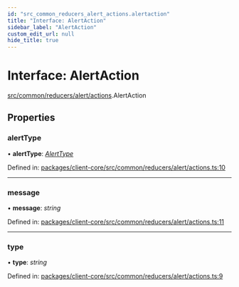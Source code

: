 ```yaml
---
id: "src_common_reducers_alert_actions.alertaction"
title: "Interface: AlertAction"
sidebar_label: "AlertAction"
custom_edit_url: null
hide_title: true
---
```


# Interface: AlertAction

[src/common/reducers/alert/actions](../modules/src_common_reducers_alert_actions.md).AlertAction

## Properties

### alertType

• **alertType**: [*AlertType*](../modules/src_common_reducers_alert_actions.md#alerttype)

Defined in: [packages/client-core/src/common/reducers/alert/actions.ts:10](https://github.com/xr3ngine/xr3ngine/blob/2d83606b6/packages/client-core/src/common/reducers/alert/actions.ts#L10)

___

### message

• **message**: *string*

Defined in: [packages/client-core/src/common/reducers/alert/actions.ts:11](https://github.com/xr3ngine/xr3ngine/blob/2d83606b6/packages/client-core/src/common/reducers/alert/actions.ts#L11)

___

### type

• **type**: *string*

Defined in: [packages/client-core/src/common/reducers/alert/actions.ts:9](https://github.com/xr3ngine/xr3ngine/blob/2d83606b6/packages/client-core/src/common/reducers/alert/actions.ts#L9)
